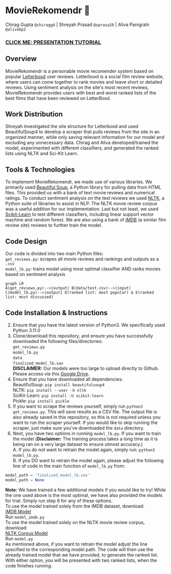 # MovieRekomendr :movie_camera:
Chirag Gupta `@chiragg4` | Shreyah Prasad `@sprasa20` | Aliva Panigrahi `@alivabp2`
### [CLICK ME: PRESENTATION TUTORIAL](https://drive.google.com/file/d/1hcNqdKtJShP77837I444FgD7mMkIzcR3/view)
## Overview
MovieRekomendr is a personable movie recomender system based on popular [Letterboxd](https://letterboxd.com/) user reviews. Letterboxd is a social film review website, where users can come together to rank movies and leave short or detailed reviews. Using sentiment analysis on the site's most recent reviews, MovieRekomendr provides users with best and worst ranked lists of the best films that have been reviewed on LetterBoxd. 

## Work Distribution
Shreyah investigated the site structure for Letterboxd and used BeautifulSoup4 to develop a scraper that pulls reviews from the site in an organized manner, while only saving relevant information for our model and excluding any unnecessary data.
Chirag and Aliva developed/trained the model, experimented with different classifiers, and generated the ranked lists using NLTK and Sci-Kit Learn. 

## Tools & Technologies
To implement MovieRekomendr, we made use of various libraries. We primarily used [Beautiful Soup](https://www.crummy.com/software/BeautifulSoup/), a Python library for pulling data from HTML files. This provided us with a bank of text movie reviews and numerical ratings. To conduct sentiment analysis on the text reviews we used [NLTK](https://www.nltk.org/), a Python suite of libraries to assist in NLP. The NLTK movie review corpus was a useful addition for our implementation. Last but not least, we used [Scikit-Learn](https://scikit-learn.org/stable/) to test different classifiers, including linear support vector machine and random forest. We are also using a bank of [iMDB](https://www.imdb.com/) (a similar film review site) reviews to further train the model.

## Code Design
Our code is divided into two main Python files: </br>
`get_reviews.py`: scrapes all movie reviews and rankings and outputs as a `.csv` </br>
`model_lb.py`: trains model using most optimal classifier AND ranks movies based on sentiment analysis </br>
```mermaid
graph LR
A(get_reviews.py)-->|output| B(data/test.csv)-->|input| C(model_lb.py)-->|output| D(ranked list: most popular) & E(ranked list: most discussed)
```

## Code Installation & Instructions
2. Ensure that you have the latest version of Python3. We specifically used Python 3.11.0
2. Clone/download this repository, and ensure you have successfully downloaded the following files/directories: </br>
    `get_reviews.py` </br>
    `model_lb.py` </br>
    `data` </br>
    `finalized_model_lb.sav` </br>
    **DISCLAIMER:** Our models were too large to upload directly to Github. Please access via this [Google Drive](https://drive.google.com/file/d/1oR7PJncHiPgGQ6GEy7X8ofXrqWHEGSZ1/view).
3. Ensure that you have downloaded all dependencies: </br>
   BeautifulSoup: `pip install beautifulsoup4` </br>
   NLTK: `pip install --user -U nltk` </br>
   SciKit-Learn: `pip install -U scikit-learn` </br>
   Pickle: `pip install pickle` </br>
4. If you want to scrape the reviews yourself, simply run `python3 get_reviews.py`. This will save results as a CSV file. The output file is also already saved in this repository, so this is not required unless you want to run the scraper yourself. If you would like to skip running the scraper, just make sure you've downloaded the `data` directory.
5. Next, you have two options in running `model_lb.py`. If you want to train the model (**Disclaimer:** The training process takes a long time as it is being ran on a very large dataset to ensure utmost accuracy.) </br>
    A. If you do not want to retrain the model again, simply run: `python3 model_lb.py`. </br>
    B. If you DO want to retrain the model again, please adjust the following line of code in the main function of `model_lb.py` from: </br>
```python
model_path = 'finalized_model_lb.sav'
model_path = None
```
**Note:** We have trained a few additional models if you would like to try! While the one used above is the most optimal, we have also provided the models for trial. Simply run step 6 for any of these options. </br>
To use the model trained solely from the iMDB dataset, download: </br>
[iMDB Model](https://drive.google.com/file/u/1/d/1dMikZwX3vlWu7prO6Ok9rT-tuOcqIixq/view?usp=share_link) </br>
Run `model_imdb.py` </br>
To use the model trained solely on the NLTK movie review corpus, download: </br>
[NLTK Corpus Model](https://drive.google.com/file/d/1fA0dHw-nZDpJUB81I5kiGD9FLAHyMnZk/view) </br>
Run `model.py` </br>
As mentioned above, if you want to retrain the model adjust the line specified to the corresponding model path.
The code will then use the already trained model that we have provided, to generate the ranked list. With either option, you will be presented with two ranked lists, when the code finishes running.
   
